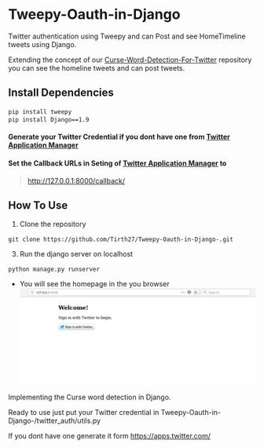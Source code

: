 # Tweepy-Oauth-in-Django
Twitter  authentication using Tweepy and can Post and see HomeTimeline tweets using Django.

Extending the concept of our [Curse-Word-Detection-For-Twitter](https://github.com/PatrioticParth/Curse-Word-Detection-For-Twitter) repository you can see the homeline tweets and can post tweets.
## Install Dependencies
```
pip install tweepy
pip install Django==1.9
```
#### Generate your Twitter Credential if you dont have one from [Twitter Application Manager](https://apps.twitter.com/)
#### Set the Callback URLs in Seting of [Twitter Application Manager](https://apps.twitter.com/) to 
> http://127.0.0.1:8000/callback/

## How To Use
1. Clone the repository
```
git clone https://github.com/Tirth27/Tweepy-Oauth-in-Django-.git
```
3. Run the django server on localhost
```
python manage.py runserver
```
   - You will see the homepage in the you browser![alt text](https://github.com/Tirth27/Tweepy-Oauth-in-Django-/blob/master/images/home.png)


Implementing the Curse word detection in Django.

Ready to use just put your Twitter credential in  Tweepy-Oauth-in-Django-/twitter_auth/utils.py

If you dont have one generate it form https://apps.twitter.com/



